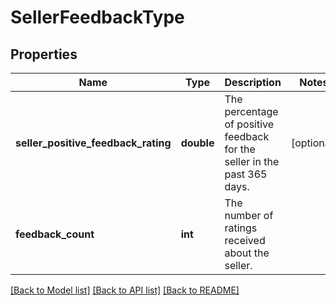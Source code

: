 # SellerFeedbackType

## Properties
Name | Type | Description | Notes
------------ | ------------- | ------------- | -------------
**seller_positive_feedback_rating** | **double** | The percentage of positive feedback for the seller in the past 365 days. | [optional] 
**feedback_count** | **int** | The number of ratings received about the seller. | 

[[Back to Model list]](../README.md#documentation-for-models) [[Back to API list]](../README.md#documentation-for-api-endpoints) [[Back to README]](../README.md)


